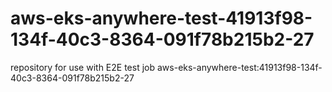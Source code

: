# aws-eks-anywhere-test-41913f98-134f-40c3-8364-091f78b215b2-27
repository for use with E2E test job aws-eks-anywhere-test:41913f98-134f-40c3-8364-091f78b215b2-27
